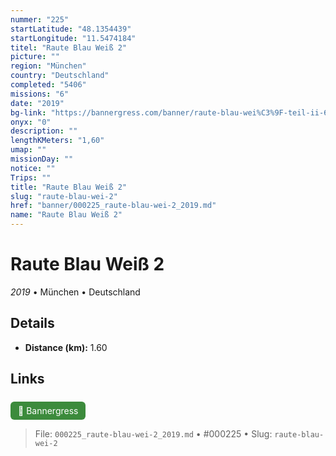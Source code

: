 ```yaml
---
nummer: "225"
startLatitude: "48.1354439"
startLongitude: "11.5474184"
titel: "Raute Blau Weiß 2"
picture: ""
region: "München"
country: "Deutschland"
completed: "5406"
missions: "6"
date: "2019"
bg-link: "https://bannergress.com/banner/raute-blau-wei%C3%9F-teil-ii-63f0"
onyx: "0"
description: ""
lengthKMeters: "1,60"
umap: ""
missionDay: ""
notice: ""
Trips: ""
title: "Raute Blau Weiß 2"
slug: "raute-blau-wei-2"
href: "banner/000225_raute-blau-wei-2_2019.md"
name: "Raute Blau Weiß 2"
---
```

# Raute Blau Weiß 2

*2019* • München • Deutschland





## Details
- **Distance (km):** 1.60








## Links
<a href="https://bannergress.com/banner/raute-blau-wei%C3%9F-teil-ii-63f0" style="display:inline-block;margin:6px 8px 0 0;padding:6px 12px;background:#3c8b3c;color:#fff;text-decoration:none;border-radius:6px;">🔗 Bannergress</a>




> File: `000225_raute-blau-wei-2_2019.md` • #000225 • Slug: `raute-blau-wei-2`

